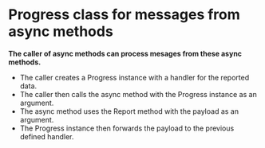 # Progress<T> class for messages from async methods

<b>The caller of async methods can process mesages from these async methods.</b>

* The caller creates a Progress<T> instance with a handler for the reported data.
* The caller then calls the async method with the Progress<T> instance as an argument.
* The async method uses the Report method with the payload as an argument.
* The Progress instance then forwards the payload to the previous defined handler.
